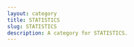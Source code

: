 ```yaml
---
layout: category
title: STATISTICS
slug: STATISTICS
description: A category for STATISTICS.
---
```

